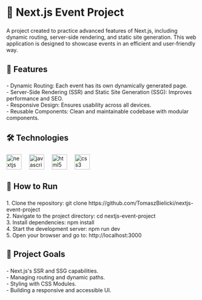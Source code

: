 <h1 align="left">🌿 Next.js Event Project</h1>

###

<p align="left">A project created to practice advanced features of Next.js, including dynamic routing, server-side rendering, and static site generation. This web application is designed to showcase events in an efficient and user-friendly way.</p>

###

<h2 align="left">🚀 Features</h2>

###

<p align="left">- Dynamic Routing: Each event has its own dynamically generated page.  <br>- Server-Side Rendering (SSR) and Static Site Generation (SSG): Improves performance and SEO.  <br>- Responsive Design: Ensures usability across all devices.  <br>- Reusable Components: Clean and maintainable codebase with modular components.</p>

###

<h2 align="left">🛠️ Technologies</h2>

###

<div align="left">
  <img src="https://cdn.jsdelivr.net/gh/devicons/devicon/icons/nextjs/nextjs-original.svg" height="40" alt="nextjs logo"  />
  <img width="12" />
  <img src="https://cdn.jsdelivr.net/gh/devicons/devicon/icons/javascript/javascript-original.svg" height="40" alt="javascript logo"  />
  <img width="12" />
  <img src="https://cdn.jsdelivr.net/gh/devicons/devicon/icons/html5/html5-original.svg" height="40" alt="html5 logo"  />
  <img width="12" />
  <img src="https://cdn.jsdelivr.net/gh/devicons/devicon/icons/css3/css3-original.svg" height="40" alt="css3 logo"  />
</div>

###

<h2 align="left">📖 How to Run</h2>

###

<p align="left">1. Clone the repository: git clone https://github.com/TomaszBielicki/nextjs-event-project<br>2. Navigate to the project directory: cd nextjs-event-project<br>3. Install dependencies: npm install<br>4. Start the development server: npm run dev<br>5. Open your browser and go to: http://localhost:3000</p>

###

<h2 align="left">🌟 Project Goals</h2>

###

<p align="left">- Next.js's SSR and SSG capabilities.  <br>- Managing routing and dynamic paths.  <br>- Styling with CSS Modules.  <br>- Building a responsive and accessible UI.</p>

###
